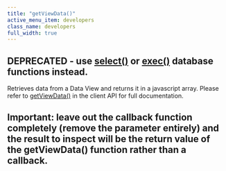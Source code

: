 ```yaml
---
title: "getViewData()"
active_menu_item: developers
class_name: developers
full_width: true
---
```



## DEPRECATED - use [select()](select_handling.htm) or [exec()](exec.htm) database functions instead.

Retrieves data from a Data View and returns it in a javascript array. Please refer to [getViewData()](../../../client-api/data-view-functions/getviewdata.htm) in the client API for full documentation.

## Important: leave out the callback function completely (remove the parameter entirely) and the result to inspect will be the return value of the getViewData() function rather than a callback.

